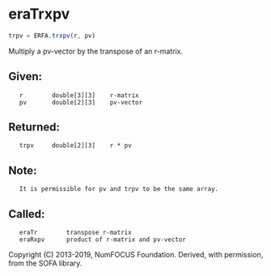 # eraTrxpv

```js
trpv = ERFA.trxpv(r, pv)
```

Multiply a pv-vector by the transpose of an r-matrix.

## Given:
```
   r        double[3][3]    r-matrix
   pv       double[2][3]    pv-vector
```

## Returned:
```
   trpv     double[2][3]    r * pv
```

## Note:
```
   It is permissible for pv and trpv to be the same array.
```

## Called:
```
   eraTr        transpose r-matrix
   eraRxpv      product of r-matrix and pv-vector
```

Copyright (C) 2013-2019, NumFOCUS Foundation.
Derived, with permission, from the SOFA library.
